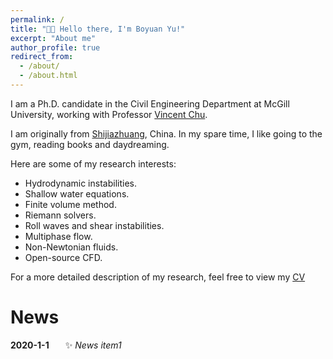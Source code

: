 ```yaml
---
permalink: /
title: "👋🏼 Hello there, I'm Boyuan Yu!"
excerpt: "About me"
author_profile: true
redirect_from: 
  - /about/
  - /about.html
---
```


I am a Ph.D. candidate in the Civil Engineering Department at McGill University, working with Professor [Vincent Chu](https://www.mcgill.ca/civil/vincent-h-chu-0).

I am originally from [Shijiazhuang](https://en.wikipedia.org/wiki/Shijiazhuang), China. In my spare time, I like going to the gym, reading books and daydreaming.

Here are some of my research interests:
* Hydrodynamic instabilities.
* Shallow water equations.
* Finite volume method.
* Riemann solvers.
* Roll waves and shear instabilities.
* Multiphase flow.
* Non-Newtonian fluids.
* Open-source CFD.

For a more detailed description of my research, feel free to view my [CV](https://mgyby.github.io/boyuanyu.github.io/CV)


# News
**2020-1-1** <code>&nbsp;</code> <code>&nbsp;</code> :sparkles: *News item1*


